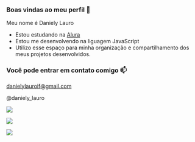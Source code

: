 ### Boas vindas ao meu perfil 💙

Meu nome é Daniely Lauro

- Estou estudando na [Alura](https://www.alura.com.br)
- Estou me desenvolvendo na liguagem JavaScript
- Utilizo esse espaço para minha organização e compartilhamento dos meus projetos desenvolvidos.

### Você pode entrar em contato comigo 📫

danielylauroif@gmail.com

@daniely_lauro


![](https://media.tenor.com/7HCzPzYXAFEAAAAC/using-the-computer-debbie-harper.gif)

![](https://img.shields.io/badge/Gmail-D14836?style=for-the-badge&logo=gmail&logoColor=white)

![](https://img.shields.io/badge/JavaScript-323330?style=for-the-badge&logo=javascript&logoColor=F7DF1E)
